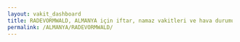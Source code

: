 ```yaml
---
layout: vakit_dashboard
title: RADEVORMWALD, ALMANYA için iftar, namaz vakitleri ve hava durumu - ilçe/eyalet seç
permalink: /ALMANYA/RADEVORMWALD/
---
```


<script type="text/javascript">
  var GLOBAL_COUNTRY = 'ALMANYA';
  var GLOBAL_CITY = 'RADEVORMWALD';
  var GLOBAL_STATE = '';
  var lat = 72;
  var lon = 21;
</script>
